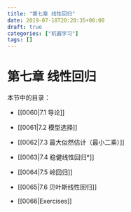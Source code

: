 ```yaml
---
title: "第七章 线性回归"
date: 2019-07-18T20:20:35+08:00
draft: true
categories: ["机器学习"]
tags: []
---
```


# 第七章 线性回归

本节中的目录：

- [[0060|7.1 导论]]

- [[0061|7.2 模型选择]]

- [[0062|7.3 最大似然估计（最小二乘）]]

- [[0063|7.4 稳健线性回归\*]]

- [[0064|7.5 岭回归]]

- [[0065|7.6 贝叶斯线性回归]]

- [[0066|Exercises]]



